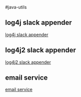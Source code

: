 #java-utils

## log4j slack appender
[log4j slack appender](log4j-slack-appender.md)

## log4j2 slack appender
[log4j2 slack appender](log4j2-slack-appender.md)

## email service
[email service](mail-util.md)